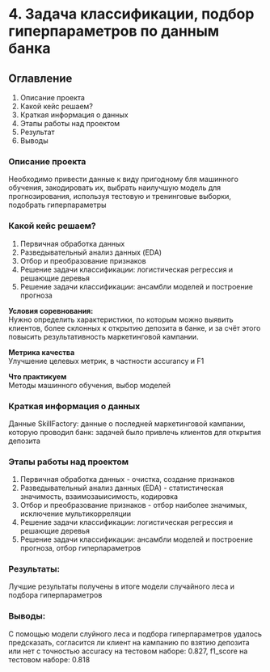 # 4. Задача классификации, подбор гиперпараметров по данным банка

## Оглавление  
1. Описание проекта
2. Какой кейс решаем?
3. Краткая информация о данных
4. Этапы работы над проектом
5. Результат
6. Выводы

### Описание проекта    
Необходимо привести данные к виду пригодному бля машинного обучения, закодировать их, выбрать наилучшую модель для прогнозирования, используя тестовую и тренинговые выборки, подобрать гиперпараметры

### Какой кейс решаем?    
1. Первичная обработка данных
2. Разведывательный анализ данных (EDA)
3. Отбор и преобразование признаков
4. Решение задачи классификации: логистическая регрессия и решающие деревья
5. Решение задачи классификации: ансамбли моделей и построение прогноза

**Условия соревнования:**  
Нужно определить характеристики, по которым можно выявить клиентов, более склонных к открытию депозита в банке, и за счёт этого повысить результативность маркетинговой кампании.

**Метрика качества**     
Улучшение целевых метрик, в частности accurancy и F1

**Что практикуем**     
Методы машинного обучения, выбор моделей

### Краткая информация о данных
Данные SkillFactory:
данные о последней маркетинговой кампании, которую проводил банк: задачей было привлечь клиентов для открытия депозита

### Этапы работы над проектом  
1. Первичная обработка данных - очистка, создание признаков
2. Разведывательный анализ данных (EDA) - статистическая значимость, взаимозаыисимость, кодировка
3. Отбор и преобразование признаков - отбор наиболее значимых, исключение мультикорреляции
4. Решение задачи классификации: логистическая регрессия и решающие деревья
5. Решение задачи классификации: ансамбли моделей и построение прогноза, отбор гиперпараметров

### Результаты:  
Лучшие результаты получены в итоге модели случайного леса и подбора гиперпараметров

### Выводы:  
С помощью модели слуйного леса и подбора гиперпараметров удалось предсказать, согласится ли клиент на кампанию по взятию депозита или нет с точностью accuracy на тестовом наборе: 0.827, f1_score на тестовом наборе: 0.818
